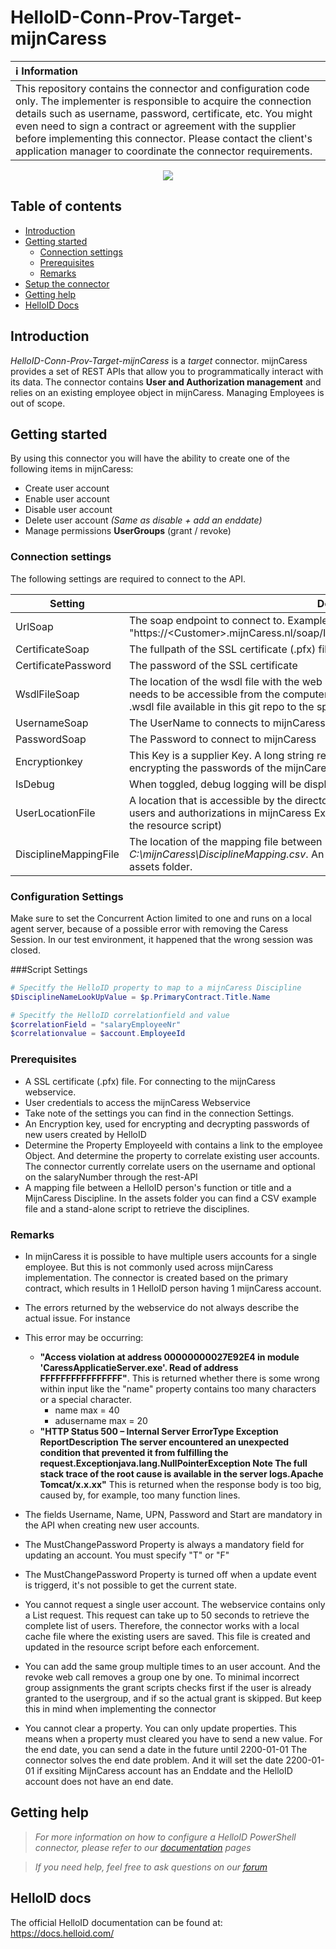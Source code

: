 # HelloID-Conn-Prov-Target-mijnCaress


| :information_source: Information |
|:---------------------------|
| This repository contains the connector and configuration code only. The implementer is responsible to acquire the connection details such as username, password, certificate, etc. You might even need to sign a contract or agreement with the supplier before implementing this connector. Please contact the client's application manager to coordinate the connector requirements.       |

<p align="center">
  <img src="https://www.tools4ever.nl/connector-logos/mijncaress-logo.png">
</p> 

## Table of contents

- [Introduction](#Introduction)
- [Getting started](#Getting-started)
  + [Connection settings](#Connection-settings)
  + [Prerequisites](#Prerequisites)
  + [Remarks](#Remarks)
- [Setup the connector](@Setup-The-Connector)
- [Getting help](#Getting-help)
- [HelloID Docs](#HelloID-docs)

## Introduction

_HelloID-Conn-Prov-Target-mijnCaress_ is a _target_ connector. mijnCaress provides a set of REST APIs that allow you to programmatically interact with its data. The connector contains **User and Authorization management** and relies on an existing employee object in mijnCaress. Managing Employees is out of scope.


## Getting started

By using this connector you will have the ability to create one of the following items in mijnCaress:

- Create user account
- Enable user account
- Disable user account
- Delete user account  *(Same as disable + add an enddate)*
- Manage permissions **UserGroups** (grant / revoke)

### Connection settings

The following settings are required to connect to the API.

| Setting      | Description                        | Mandatory   |
| ------------ | -----------                        | ----------- |
| UrlSoap     | The soap endpoint to connect to. Example: "https://\<Customer>.mijnCaress.nl/soap/InvokableUserManagement/IinvUserManagement"  | Yes         |
| CertificateSoap     | The fullpath of the SSL certificate (.pfx) file| Yes         |
| CertificatePassword     | The password of the SSL certificate | Yes         |
| WsdlFileSoap     | The location of the wsdl file with the web service interface specification. This location needs to be accessible from the computer running the helloid provisioning agent. Copy the .wsdl file available in this git repo to the specified location.| Yes         |
| UsernameSoap     | The UserName to connects to mijnCaress  | Yes         |
| PasswordSoap     | The Password to connect to mijnCaress | Yes         |
| Encryptionkey      | This Key is a supplier Key. A long string representing the Encryption key used for encrypting the passwords of the mijnCaress user accounts.              | Yes         |
| IsDebug      | When toggled, debug logging will be displayed      | Yes         |
| UserLocationFile      | A location that is accessible by the directory agent. To create a lookup file with the existing users and authorizations in mijnCaress Example: C:\Workingdir (These files are created in the resource script)     | Yes         |
| DisciplineMappingFile  | The location of the mapping file between Function Title and mijnCaress discipline *C:\mijnCaress\DisciplineMapping.csv*.  An Example of a mapping file can be found in the assets folder.         | Yes         |

### Configuration Settings
 Make sure to set the Concurrent Action limited to one and runs on a local agent server, because of a possible error with removing the Caress Session. In our test environment, it happened that the wrong session was closed.

###Script Settings

```powershell
# Specitfy the HelloID property to map to a mijnCaress Discipline
$DisciplineNameLookUpValue = $p.PrimaryContract.Title.Name

# Specitfy the HelloID correlationfield and value
$correlationField = "salaryEmployeeNr"
$correlationvalue = $account.EmployeeId
```


### Prerequisites

- A SSL certificate (.pfx) file. For connecting to the mijnCaress webservice.
- User credentials to access the mijnCaress Webservice
- Take note of the settings you can find in the connection Settings.
- An Encryption key, used for encrypting and decrypting passwords of new users created by HelloID
- Determine the Property EmployeeId with contains a link to the employee Object. And determine the property to correlate existing user accounts. The connector currently correlate users on the username and optional on the salaryNumber through the rest-API
- A mapping file between a HelloID person's function or title and a MijnCaress Discipline. In the assets folder you can find a CSV example file and a stand-alone script to retrieve the disciplines.

### Remarks
- In mijnCaress it is possible to have multiple users accounts for a single employee. But this is not commonly used across mijnCaress implementation. The connector is created based on the primary contract, which results in 1 HelloID person having 1 mijnCaress account.
- The errors returned by the webservice do not always describe the actual issue. For instance
- This error may be occurring: 
  - **"Access violation at address 00000000027E92E4 in module 'CaressApplicatieServer.exe'. Read of address FFFFFFFFFFFFFFFF"**. This is returned whether there is some wrong within input like the "name" property contains too many characters or a special character.
    - name max = 40
    - adusername max = 20
  - **"HTTP Status 500 – Internal Server ErrorType Exception ReportDescription The server encountered an unexpected condition that prevented it from fulfilling the request.Exceptionjava.lang.NullPointerException Note The full stack trace of the root cause is available in the server logs.Apache Tomcat/x.x.xx"** This is returned when the response body is too big, caused by, for example, too many function lines.
- The fields Username, Name, UPN, Password and Start are mandatory in the API when creating new user accounts.
- The MustChangePassword Property is always a mandatory field for updating an account. You must specify "T" or "F"
- The MustChangePassword Property is turned off when a update event is triggerd, it's not possible to get the current state.
- You cannot request a single user account. The webservice contains only a List request. This request can take up to 50 seconds to retrieve the complete list of users. Therefore, the connector works with a local cache file where the existing users are saved. This file is created and updated in the resource script before each enforcement.

- You can add the same group multiple times to an user account. And the revoke web call removes a group one by one. To minimal incorrect group assignments the grant scripts checks first if the user is already granted to the usergroup, and if so the actual grant is skipped. But keep this in mind when implementing the connector

- You cannot clear a property. You can only update properties. This means when a property must cleared you have to send a new value. For the end date, you can send a date in the future until 2200-01-01 The connector solves the end date problem. And it will set the date 2200-01-01 if exsiting MijnCaress account has an Enddate and the HelloID account does not have an end date.


## Getting help

> _For more information on how to configure a HelloID PowerShell connector, please refer to our [documentation](https://docs.helloid.com/hc/en-us/articles/360012558020-Configure-a-custom-PowerShell-target-system) pages_

> _If you need help, feel free to ask questions on our [forum](https://forum.helloid.com)_

## HelloID docs

The official HelloID documentation can be found at: https://docs.helloid.com/
